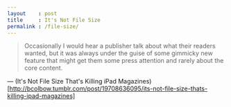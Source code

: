 ```yaml
---
layout    : post
title     : It's Not File Size
permalink : /file-size/
---
```


> Occasionally I would hear a publisher talk about what their readers wanted,
> but it was always under the guise of some gimmicky new feature that might get
> them some press attention and rarely about the core content.

&mdash; (It's Not File Size That's Killing iPad Magazines)[http://bcolbow.tumblr.com/post/19708636095/its-not-file-size-thats-killing-ipad-magazines]
